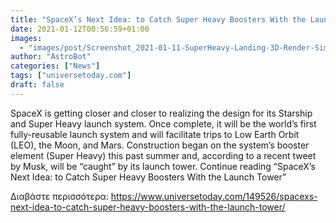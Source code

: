 ```yaml
---
title: "SpaceX’s Next Idea: to Catch Super Heavy Boosters With the Launch Tower"
date: 2021-01-12T00:56:59+01:00
images:
  - "images/post/Screenshot_2021-01-11-SuperHeavy-Landing-3D-Render-Simulation1.jpg"
author: "AstroBot"
categories: ["News"]
tags: ["universetoday.com"]
draft: false
---
```


SpaceX is getting closer and closer to realizing the design for its Starship and Super Heavy launch system. Once complete, it will be the world’s first fully-reusable launch system and will facilitate trips to Low Earth Orbit (LEO), the Moon, and Mars. Construction began on the system’s booster element (Super Heavy) this past summer and, according to a recent tweet by Musk, will be “caught” by its launch tower. Continue reading “SpaceX’s Next Idea: to Catch Super Heavy Boosters With the Launch Tower” 

Διαβάστε περισσότερα: https://www.universetoday.com/149526/spacexs-next-idea-to-catch-super-heavy-boosters-with-the-launch-tower/
